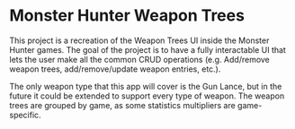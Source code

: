 # Monster Hunter Weapon Trees

This project is a recreation of the Weapon Trees UI inside the Monster Hunter games.
The goal of the project is to have a fully interactable UI that lets the user make all the common CRUD operations (e.g. Add/remove weapon trees, add/remove/update weapon entries, etc.).

The only weapon type that this app will cover is the Gun Lance, but in the future it could be extended to support every type of weapon.
The weapon trees are grouped by game, as some statistics multipliers are game-specific.